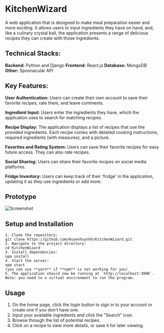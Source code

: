 # KitchenWizard
A web application that is designed to make meal preparation easier and more exciting. It allows users to input ingredients they have on hand, and, like a culinary crystal ball, the application presents a range of delicious recipes they can create with those ingredients.

## Technical Stacks:
**Backend:** Python and Django
**Frontend:** React.js
**Database:** MongoDB
**Other:** Spoonacular API

## Key Features:
**User Authentication:** Users can create their own account to save their favorite recipes, rate them, and leave comments.

**Ingredient Input:** Users enter the ingredients they have, which the application uses to search for matching recipes.

**Recipe Display:** The application displays a list of recipes that use the provided ingredients. Each recipe comes with detailed cooking instructions, required ingredients (with measures), and a picture.

**Favorites and Rating System:** Users can save their favorite recipes for easy future access. They can also rate recipes.

**Social Sharing:** Users can share their favorite recipes on social media platforms.

**Fridge Inventory:** Users can keep track of their 'fridge' in the application, updating it as they use ingredients or add more.

## Prototype 
![Screenshot](Prototype.png)

## Setup and Installation
```
1. Clone the repository:
git clone https://github.com/Huyenhuynhh/KitchenWizard.git
2. Navigate to the project directory:
cd KitchenWizard
3. Install dependencies:
npm install
4. Start the server:
npm start
(you can use **yarn** if **npm** is not working for you)
5. The application should now be running at `http://localhost:3000`.
Note: you need to a virtual environment to run the program.
```

## Usage

1. On the home page, click the login button to sign in to your account or create one if you don't have one.
2. Input your available ingredients and click the "Search" icon.
3. Browse through the list of potential recipes.
4. Click on a recipe to view more details, or save it for later viewing.





